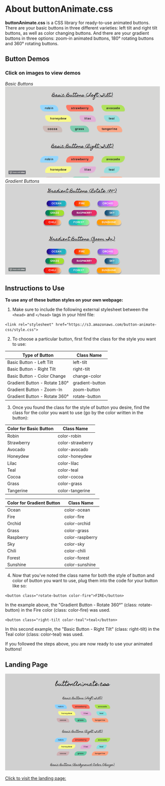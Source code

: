 # About buttonAnimate.css
**buttonAnimate.css** is a CSS library for ready-to-use animated buttons.  There are your basic buttons in three different varieties: left tilt and right tilt buttons, as well as color changing buttons.  And there are your gradient buttons in three options: zoom-in animated buttons, 180° rotating buttons and 360° rotating buttons.


## Button Demos
### Click on images to view demos
*Basic Buttons*  
![Basic Buttons](/sources/images/demo_basicbuttons.gif)  
*Gradient Buttons*  
![Gradient Buttons](sources/images/demo_gradientbuttons.gif)


## Instructions to Use
**To use any of these button styles on your own webpage:**
1. Make sure to include the following external stylesheet between the `<head>` and `</head>` tags in your html file:  
   
`<link rel="stylesheet" href="https://s3.amazonaws.com/button-animate-css/style.css">`  
  
2. To choose a particular button, first find the class for the style you want to use:

Type of Button | Class Name
------------ | -------------
Basic Button - Left Tilt | left-tilt
Basic Button - Right Tilt | right-tilt
Basic Button - Color Change | change-color
Gradient Button - Rotate 180° | gradient-button
Gradient Button - Zoom-In | zoom-button
Gradient Button - Rotate 360° | rotate-button  
  

3. Once you found the class for the style of button you desire, find the class for the color you want to use (go by the color written in the button):

Color for Basic Button | Class Name
------------ | -------------
Robin | color-robin
Strawberry | color-strawberry
Avocado | color-avocado
Honeydew | color-honeydew
Lilac | color-lilac
Teal | color-teal
Cocoa | color-cocoa
Grass | color-grass
Tangerine | color-tangerine  
  

Color for Gradient Button | Class Name
------------ | -------------
Ocean | color-ocean
Fire | color-fire
Orchid | color-orchid
Grass | color-grass
Raspberry | color-raspberry
Sky | color-sky
Chili | color-chili
Forest | color-forest
Sunshine | color-sunshine  
  

4. Now that you've noted the class name for both the style of button and color of button you want to use, plug them into the code for your button like so:

`<button class="rotate-button color-fire">FIRE</button>`  
  
In the example above, the "Gradient Button - Rotate 360°" (class: rotate-button) in the Fire color (class: color-fire) was used.
  
`<button class="right-tilt color-teal">teal</button>`  
  
In this second example, the "Basic Button - Right Tilt" (class: right-tilt) in the Teal color (class: color-teal) was used.

If you followed the steps above, you are now ready to use your animated buttons!


## Landing Page

![Screenshot](sources/images/screenshot.png)

[Click to visit the landing page:](https://natgonzalezrosa.github.io/buttonAnimate.css/)